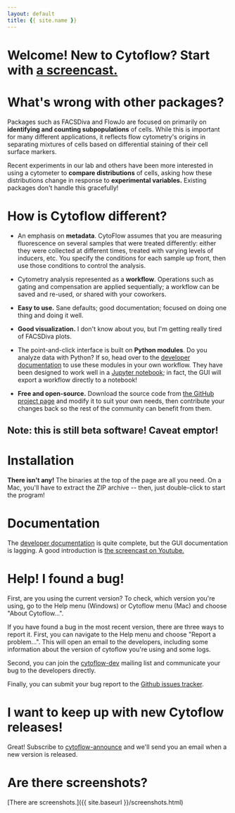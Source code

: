 ```yaml
---
layout: default
title: {{ site.name }}
---
```


# Welcome!  New to Cytoflow?  Start with [a screencast.](https://youtu.be/rl1c4SlAfvU)

# What's wrong with other packages?  

Packages such as FACSDiva and FlowJo are focused on primarily on **identifying
and counting subpopulations** of cells.  While this is important for many
different applications, it reflects flow cytometry's origins in separating
mixtures of cells based on differential staining of their cell surface markers.

Recent experiments in our lab and others have been more interested in
using a cytometer to **compare distributions** of cells, asking how these
distributions change in response to **experimental variables.** Existing
packages don't handle this gracefully!

# How is Cytoflow different?

* An emphasis on **metadata**.  CytoFlow assumes that you are measuring
  fluorescence on several samples that were treated differently: either
  they were collected at different times, treated with varying levels
  of inducers, etc.  You specify the conditions for each sample up front,
  then use those conditions to control the analysis.

* Cytometry analysis represented as a **workflow**. Operations such as
    gating and compensation are applied sequentially; a workflow can be 
    saved and re-used, or shared with your coworkers.

* **Easy to use.**  Sane defaults; good documentation; focused on doing one
  thing and doing it well.

* **Good visualization.**  I don't know about you, but I'm getting really
  tired of FACSDiva plots.

* The point-and-click interface is built on **Python modules**.  Do you 
  analyze data with Python?  If so, head over to the 
  [developer documentation](https://cytoflow.readthedocs.io/) to use these 
  modules in your own workflow.  They have been designed to work well in a 
  [Jupyter notebook](http://jupyter.org/); in fact, the GUI will export a 
  workflow directly to a notebook!

* **Free and open-source.**  Download the source code from 
  [the GitHub project page](https://github.com/bpteague/cytoflow) and modify it 
  to suit your own needs, then contribute your changes back so the rest of 
  the community can benefit from them.

## Note: this is still beta software!  Caveat emptor!
  
# Installation

**There isn't any!**  The binaries at the top of the page are all you need.
On a Mac, you'll have to extract the ZIP archive -- then, just double-click
to start the program!

# Documentation

The [developer documentation](https://cytoflow.readthedocs.io/) is quite
complete, but the GUI documentation is lagging.  A good introduction is
[the screencast on Youtube.](https://youtu.be/rl1c4SlAfvU)

# Help!  I found a bug!

First, are you using the current version?  To check, which version 
you're using, go to the Help menu (Windows) or Cytoflow menu (Mac)
and choose "About Cytoflow...".

If you have found a bug in the most recent version, there are three ways to 
report it.  First, you can navigate to the Help menu and choose "Report a 
problem...".  This will open an email to the developers, including some 
information about the version of cytoflow you're using and some logs.

Second, you can join the 
[cytoflow-dev](https://groups.google.com/forum/#!forum/cytoflow-dev) 
mailing list and communicate your bug to the developers directly.

Finally, you can submit your bug report to the 
[Github issues tracker](https://github.com/bpteague/cytoflow/issues).

# I want to keep up with new Cytoflow releases!

Great!  Subscribe to 
[cytoflow-announce](https://groups.google.com/forum/#!forum/cytoflow-announce) 
and we'll send you an email when a new version is released.


# Are there screenshots?

[There are screenshots.]({{ site.baseurl }}/screenshots.html)

